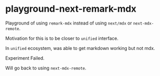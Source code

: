 # playground-next-remark-mdx

Playground of using `remark-mdx` instead of using `next/mdx` or `next-mdx-remote`.

Motivation for this is to be closer to `unified` interface.

In `unified` ecosystem, was able to get markdown working but not mdx.

Experiment Failed.

Will go back to using `next-mdx-remote`.
